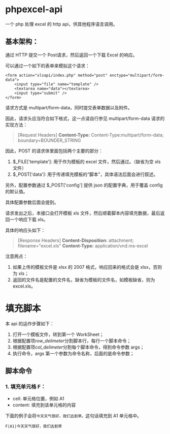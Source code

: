 phpexcel-api
============

一个 php 处理 excel 的 http api，供其他程序语言调用。

基本架构：
---------

通过 HTTP 提交一个 Post请求，然后返回一个下载 Excel 的响应。

可以通过一个如下的表单来模拟这个请求：

```http
<form action="xlsapi/index.php" method="post" enctype="multipart/form-data">
    <input type="file" name="template" />
    <textarea name="data"></textarea>
    <input type="submit" />
</form>
```

请求方式是 multipart/form-data，同时提交表单数据以及附件。

因此，请求头应当符合如下格式，这一点请自行参见 multipart/form-data 请求的实现方法：
> [Request Headers]
> **Content-Type:** Content-Type:multipart/form-data; boundary=BOUNDER_STRING

因此，POST 的请求体里面包括两个主要的部分：

1. $_FILE['template']: 用于作为模板的 excel 文件，然后通过。（缺省为空 xls 文件）
2. $_POST['data']: 用于传递填充模板的“脚本”，具体语法后面会进行叙述。

另外，配置参数通过 $_POST['config'] 提供 json 的配置字典，用于覆盖 config 的默认值。

具体配置参数后面会提到。

请求发出之后，本接口会打开模板 xls 文件，然后顺着脚本内容填充数据，最后返回一个响应下载 xls。

具体的响应头如下：

> [Response Headers]
> **Content-Disposition:** attachment; filename="excel.xls"
> **Content-Type:** application/vnd.ms-excel

注意两点：

1. 如果上传的模板文件是 xlsx 的 2007 格式，响应回来的格式会是 xlsx，否则为 xls；
2. 返回的文件名是配置的文件名，缺省为模板的文件名，如模板缺省，则为 excel.xls。

# 填充脚本

本 api 的运作步骤如下：

1. 打开一个模板文件，转到第一个 WorkSheet；
2. 根据配置项*row_delimeter*分割脚本行，每行一个脚本命令；
3. 根据配置项*col_delimeter*分割每个脚本命令，得到命令参数 args；
4. 执行命令，args 第一个参数为命令名称，后面的是命令参数；

## 脚本命令 

### 1. 填充单元格 **F**：

+ cell: 单元格位置，例如 A1
+ content: 填充到该单元格的内容

下面的例子会将`今天天气很好，我们去割草。`这句话填充到 A1 单元格中。

```text
F|A1|今天天气很好，我们去割草
```

